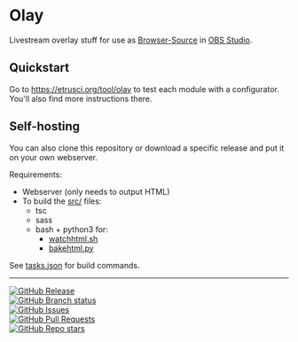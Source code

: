 # Olay

Livestream overlay stuff for use as [Browser-Source](https://obsproject.com/kb/browser-source) in [OBS Studio](https://obsproject.com/).




## Quickstart

Go to <https://etrusci.org/tool/olay> to test each module with a configurator. You'll also find more instructions there.




<!-- ## Complementary stuff

- [elfloater](https://github.com/etrusci-org/elfloater) -->




## Self-hosting

You can also clone this repository or download a specific release and put it on your own webserver.

Requirements:

- Webserver (only needs to output HTML)
- To build the [src/](./src/) files:
  - tsc
  - sass
  - bash + python3 for:
    - [watchhtml.sh](./watchhtml.sh)
    - [bakehtml.py](./bakehtml.py)

See [tasks.json](./.vscode/tasks.json) for build commands.

---

[![GitHub Release](https://img.shields.io/github/v/release/etrusci-org/olay?label=latest%20release)](https://github.com/etrusci-org/olay/releases)  
[![GitHub Branch status](https://img.shields.io/github/checks-status/etrusci-org/olay/main)](https://www.codefactor.io/repository/github/etrusci-org/olay)  
[![GitHub Issues](https://img.shields.io/github/issues/etrusci-org/olay)](https://github.com/etrusci-org/olay/issues)  
[![GitHub Pull Requests](https://img.shields.io/github/issues-pr/etrusci-org/olay)](https://github.com/etrusci-org/olay/pulls)  
[![GitHub Repo stars](https://img.shields.io/github/stars/etrusci-org/olay)](https://github.com/etrusci-org/olay/stargazers)
